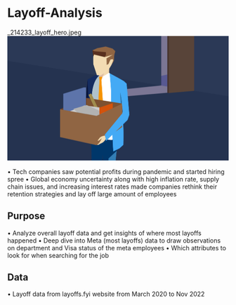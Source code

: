 # Layoff-Analysis

_214233_layoff_hero.jpeg
![Alt text](_214233_layoff_hero.jpeg)


• Tech companies saw potential profits during pandemic and started hiring spree
• Global economy uncertainty along with high inflation rate, supply chain issues,
and increasing interest rates made companies rethink their retention strategies
and lay off large amount of employees

## Purpose
• Analyze overall layoff data and get insights of where most layoffs happened 
• Deep dive into Meta (most layoffs) data to draw observations on department
and Visa status of the meta employees
• Which attributes to look for when searching for the job

## Data
• Layoff data from layoffs.fyi website from March 2020 to Nov 2022
